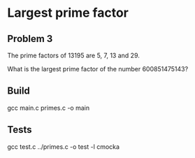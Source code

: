 # Largest prime factor
## Problem 3
The prime factors of 13195 are 5, 7, 13 and 29.

What is the largest prime factor of the number 600851475143?

## Build
gcc main.c primes.c -o main

## Tests
gcc test.c ../primes.c -o test -l cmocka